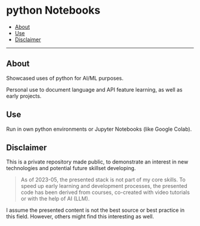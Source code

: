 # python Notebooks

- [About](#about)
- [Use](#use)
- [Disclaimer](#disclaimer)

---

## About

Showcased uses of python for AI/ML purposes.

Personal use to document language and API feature learning, as well as early projects.

## Use

Run in own python environments or Jupyter Notebooks (like Google Colab).

## Disclaimer

This is a private repository made public, to demonstrate an interest in new technologies and potential future skillset developing.

> As of 2023-05, the presented stack is not part of my core skills. To speed up early learning and development processes, the presented code has been derived from courses, co-created with video tutorials or with the help of AI (LLM).

I assume the presented content is not the best source or best practice in this field. However, others might find this interesting as well.
